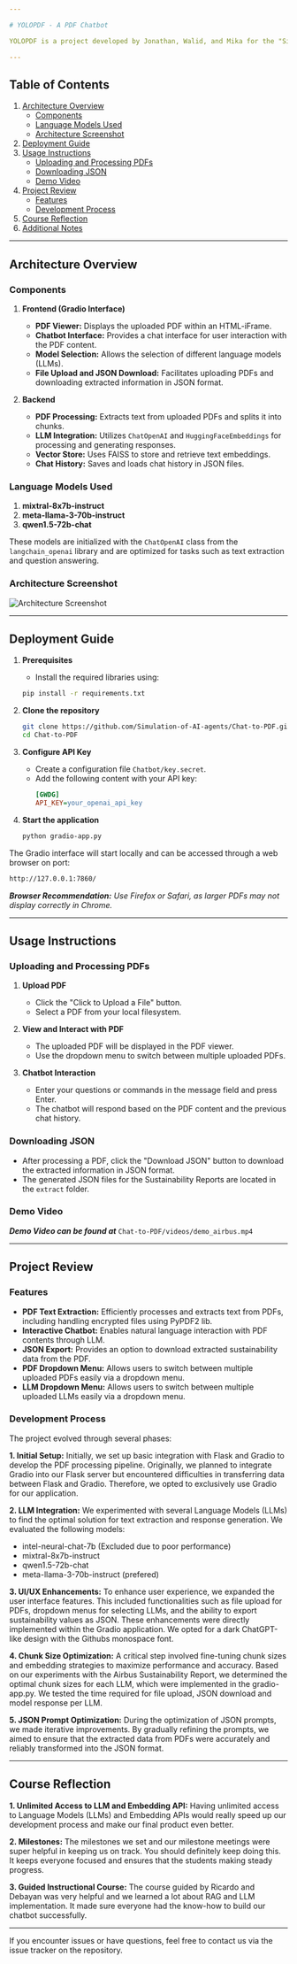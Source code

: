 ```yaml
---

# YOLOPDF - A PDF Chatbot

YOLOPDF is a project developed by Jonathan, Walid, and Mika for the "Simulation of AI Agents" class. This project demonstrates how AI can interact with PDF documents, extract relevant information, and facilitate user interaction through a chatbot interface.

---
```


## Table of Contents

1. [Architecture Overview](#architecture-overview)
   - [Components](#components)
   - [Language Models Used](#language-models-used)
   - [Architecture Screenshot](#architecture-screenshot)
2. [Deployment Guide](#deployment-guide)
3. [Usage Instructions](#usage-instructions)
   - [Uploading and Processing PDFs](#uploading-and-processing-pdfs)
   - [Downloading JSON](#downloading-json)
   - [Demo Video](#demo-video)
4. [Project Review](#project-review)
   - [Features](#features)
   - [Development Process](#development-process)
5. [Course Reflection](#course-reflection)
6. [Additional Notes](#additional-notes)

---

## Architecture Overview

### Components

1. **Frontend (Gradio Interface)**
   - **PDF Viewer:** Displays the uploaded PDF within an HTML-iFrame.
   - **Chatbot Interface:** Provides a chat interface for user interaction with the PDF content.
   - **Model Selection:** Allows the selection of different language models (LLMs).
   - **File Upload and JSON Download:** Facilitates uploading PDFs and downloading extracted information in JSON format.

2. **Backend**
   - **PDF Processing:** Extracts text from uploaded PDFs and splits it into chunks.
   - **LLM Integration:** Utilizes `ChatOpenAI` and `HuggingFaceEmbeddings` for processing and generating responses.
   - **Vector Store:** Uses FAISS to store and retrieve text embeddings.
   - **Chat History:** Saves and loads chat history in JSON files.

### Language Models Used

1. **mixtral-8x7b-instruct**
2. **meta-llama-3-70b-instruct**
3. **qwen1.5-72b-chat**

These models are initialized with the `ChatOpenAI` class from the `langchain_openai` library and are optimized for tasks such as text extraction and question answering.

### Architecture Screenshot

![Architecture Screenshot](Images/architecture.png)

---

## Deployment Guide

1. **Prerequisites**
   - Install the required libraries using:
   ```bash
   pip install -r requirements.txt
   ```

2. **Clone the repository**
   ```bash
   git clone https://github.com/Simulation-of-AI-agents/Chat-to-PDF.git
   cd Chat-to-PDF
   ```

3. **Configure API Key**
   - Create a configuration file `Chatbot/key.secret`.
   - Add the following content with your API key:
     ```ini
     [GWDG]
     API_KEY=your_openai_api_key
     ```

4. **Start the application**
   ```bash
   python gradio-app.py
   ```

The Gradio interface will start locally and can be accessed through a web browser on port:

```bash
http://127.0.0.1:7860/
```

***Browser Recommendation:*** *Use Firefox or Safari, as larger PDFs may not display correctly in Chrome.*

---

## Usage Instructions

### Uploading and Processing PDFs

1. **Upload PDF**
   - Click the "Click to Upload a File" button.
   - Select a PDF from your local filesystem.

2. **View and Interact with PDF**
   - The uploaded PDF will be displayed in the PDF viewer.
   - Use the dropdown menu to switch between multiple uploaded PDFs.

3. **Chatbot Interaction**
   - Enter your questions or commands in the message field and press Enter.
   - The chatbot will respond based on the PDF content and the previous chat history.

### Downloading JSON

- After processing a PDF, click the "Download JSON" button to download the extracted information in JSON format.
- The generated JSON files for the Sustainability Reports are located in the `extract` folder.

### Demo Video

***Demo Video can be found at*** `Chat-to-PDF/videos/demo_airbus.mp4`


---

## Project Review

### Features

- **PDF Text Extraction:** Efficiently processes and extracts text from PDFs, including handling encrypted files using PyPDF2 lib.
- **Interactive Chatbot:** Enables natural language interaction with PDF contents through LLM.
- **JSON Export:** Provides an option to download extracted sustainability data from the PDF.
- **PDF Dropdown Menu:** Allows users to switch between multiple uploaded PDFs easily via a dropdown menu.
- **LLM Dropdown Menu:** Allows users to switch between multiple uploaded LLMs easily via a dropdown menu.

### Development Process

The project evolved through several phases:

**1. Initial Setup:** Initially, we set up basic integration with Flask and Gradio to develop the PDF processing pipeline. Originally, we planned to integrate Gradio into our Flask server but encountered difficulties in transferring data between Flask and Gradio. Therefore, we opted to exclusively use Gradio for our application.

**2. LLM Integration:** We experimented with several Language Models (LLMs) to find the optimal solution for text extraction and response generation. We evaluated the following models:
- intel-neural-chat-7b (Excluded due to poor performance)
- mixtral-8x7b-instruct
- qwen1.5-72b-chat
- meta-llama-3-70b-instruct (prefered)

**3. UI/UX Enhancements:** To enhance user experience, we expanded the user interface features. This included functionalities such as file upload for PDFs, dropdown menus for selecting LLMs, and the ability to export sustainability values as JSON. These enhancements were directly implemented within the Gradio application. We opted for a dark ChatGPT-like design with the Githubs monospace font.

**4. Chunk Size Optimization:** A critical step involved fine-tuning chunk sizes and embedding strategies to maximize performance and accuracy. Based on our experiments with the Airbus Sustainability Report, we determined the optimal chunk sizes for each LLM, which were implemented in the gradio-app.py. We tested the time required for file upload, JSON download and model response per LLM.

**5. JSON Prompt Optimization:** During the optimization of JSON prompts, we made iterative improvements. By gradually refining the prompts, we aimed to ensure that the extracted data from PDFs were accurately and reliably transformed into the JSON format.

---

## Course Reflection

**1. Unlimited Access to LLM and Embedding API:** Having unlimited access to Language Models (LLMs) and Embedding APIs would really speed up our development process and make our final product even better.

**2. Milestones:** The milestones we set and our milestone meetings were super helpful in keeping us on track. You should definitely keep doing this. It keeps everyone focused and ensures that the students making steady progress.

**3. Guided Instructional Course:** The course guided by Ricardo and Debayan was very helpful and we learned a lot about RAG and LLM implementation. It made sure everyone had the know-how to build our chatbot successfully.

---

If you encounter issues or have questions, feel free to contact us via the issue tracker on the repository.
